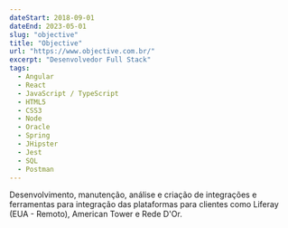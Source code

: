 ```yaml
---
dateStart: 2018-09-01
dateEnd: 2023-05-01
slug: "objective"
title: "Objective"
url: "https://www.objective.com.br/"
excerpt: "Desenvolvedor Full Stack"
tags:
  - Angular
  - React
  - JavaScript / TypeScript
  - HTML5
  - CSS3
  - Node
  - Oracle
  - Spring
  - JHipster
  - Jest
  - SQL
  - Postman
---
```


Desenvolvimento, manutenção, análise e criação de integrações e ferramentas para integração das plataformas para clientes como Liferay (EUA - Remoto), American Tower e Rede D'Or.